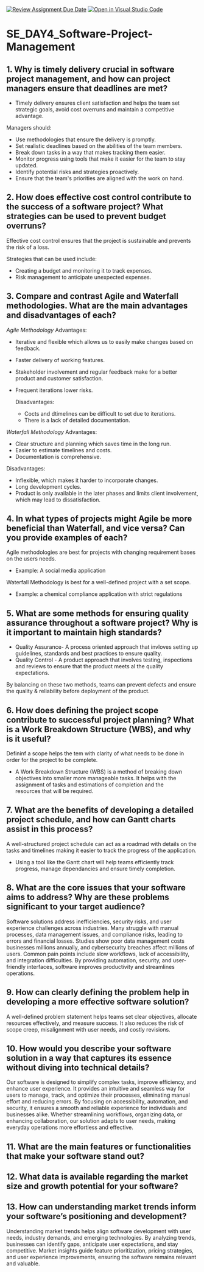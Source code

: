 [![Review Assignment Due Date](https://classroom.github.com/assets/deadline-readme-button-22041afd0340ce965d47ae6ef1cefeee28c7c493a6346c4f15d667ab976d596c.svg)](https://classroom.github.com/a/9pw6JKcu)
[![Open in Visual Studio Code](https://classroom.github.com/assets/open-in-vscode-2e0aaae1b6195c2367325f4f02e2d04e9abb55f0b24a779b69b11b9e10269abc.svg)](https://classroom.github.com/online_ide?assignment_repo_id=18517349&assignment_repo_type=AssignmentRepo)
# SE_DAY4_Software-Project-Management
## 1. Why is timely delivery crucial in software project management, and how can project managers ensure that deadlines are met?
  - Timely delivery ensures client satisfaction and helps the team set strategic goals, avoid cost overruns and maintain a competitive advantage.

  Managers should:
  - Use methodologies that ensure the delivery is promptly.
  - Set realistic deadlines based on the abilities of the team members.
  - Break down tasks in a way that makes tracking them easier.
  - Monitor progress using tools that make it easier for the team to stay updated.
  - Identify potential risks and strategies proactively.
  - Ensure that the team's priorities are aligned with the work on hand.

## 2. How does effective cost control contribute to the success of a software project? What strategies can be used to prevent budget overruns?
  Effective cost control ensures that the project is sustainable and prevents the risk of a loss.

  Strategies that can be used include:
  - Creating a budget and monitoring it to track expenses.
  - Risk management to anticipate unexpected expenses.

## 3. Compare and contrast Agile and Waterfall methodologies. What are the main advantages and disadvantages of each?
  *Agile Methodology*
    Advantages:
  - Iterative and flexible which allows us to easily make changes based on feedback.
  - Faster delivery of working features.
  - Stakeholder involvement and regular feedback make for a better product and customer satisfaction.
  - Frequent iterations lower risks.

    Disadvantages:
    - Cocts and dtimelines can be difficult to set due to iterations.
    - There is a lack of detailed documentation.

  *Waterfall Methodology*
  Advantages:
  - Clear structure and planning which saves time in the long run.
  - Easier to estimate timelines and costs.
  - Documentation is comprehensive.

  Disadvantages:
  - Inflexible, which makes it harder to incorporate changes.
  - Long development cycles.
  - Product is only available in the later phases and limits client involvement, which may lead to dissatisfaction.
  
## 4. In what types of projects might Agile be more beneficial than Waterfall, and vice versa? Can you provide examples of each?

Agile methodologies are best for projects with changing requirement bases on the users needs.
- Example: A social media application

Waterfall Methodology is best for a well-defined project with a set scope.
- Example: a chemical compliance application with strict regulations

## 5. What are some methods for ensuring quality assurance throughout a software project? Why is it important to maintain high standards?

- Quality Assurance- A process oriented approach that invloves setting up guidelines, standards and best practices to ensure quality.
- Quality Control - A product approach that involves testing, inspections and reviews to ensure that the product meets al the quality expectations.

By balancing on these two methods, teams can prevent defects and ensure the quality & reliability before deployment of the product.

## 6. How does defining the project scope contribute to successful project planning? What is a Work Breakdown Structure (WBS), and why is it useful?

  Defininf a scope helps the tem with clarity of what needs to be done in order for the project to be complete.
  - A Work Breakdown Structure (WBS) is a method of breaking down objectives into smaller more manageable tasks. It helps with the assignment of tasks and estimations of completion and the       
    resources that will be required.
    
## 7. What are the benefits of developing a detailed project schedule, and how can Gantt charts assist in this process?

  A well-structured project schedule can act as a roadmad with details on the tasks and timelines making it easier to track the progress of the application. 
  - Using a tool like the Gantt chart will help teams efficiently track progress, manage dependancies and ensure timely completion.
    
## 8. What are the core issues that your software aims to address? Why are these problems significant to your target audience?

  Software solutions address inefficiencies, security risks, and user experience challenges across industries. Many struggle with manual processes, data management issues, and compliance risks, 
  leading to errors and financial losses. Studies show poor data management costs businesses millions annually, and cybersecurity breaches affect millions of users. Common pain points include      slow workflows, lack of accessibility, and integration difficulties. By providing automation, security, and user-friendly interfaces, software improves productivity and streamlines operations.
  
## 9. How can clearly defining the problem help in developing a more effective software solution?

  A well-defined problem statement helps teams set clear objectives, allocate resources effectively, and measure success. It also reduces the risk of scope creep, misalignment with user needs,     and costly revisions.

## 10. How would you describe your software solution in a way that captures its essence without diving into technical details?
  Our software is designed to simplify complex tasks, improve efficiency, and enhance user experience. It provides an intuitive and seamless way for users to manage, track, and optimize their      processes, eliminating manual effort and reducing errors. By focusing on accessibility, automation, and security, it ensures a smooth and reliable experience for individuals and businesses       alike. Whether streamlining workflows, organizing data, or enhancing collaboration, our solution adapts to user needs, making everyday operations more effortless and effective.
  
## 11. What are the main features or functionalities that make your software stand out?
## 12. What data is available regarding the market size and growth potential for your software?
## 13. How can understanding market trends inform your software’s positioning and development?

  Understanding market trends helps align software development with user needs, industry demands, and emerging technologies. By analyzing trends, businesses can identify gaps, anticipate user      expectations, and stay competitive. Market insights guide feature prioritization, pricing strategies, and user experience improvements, ensuring the software remains relevant and valuable.

  
